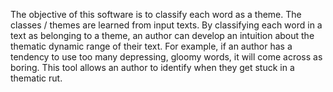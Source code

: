 The objective of this software is to classify each word as a theme. The classes / themes are learned from input texts.
By classifying each word in a text as belonging to a theme, an author can develop an intuition about the thematic dynamic range of their text. For example, if an author has a tendency to use too many depressing, gloomy words, it will come across as boring. This tool allows an author to identify when they get stuck in a thematic rut.


